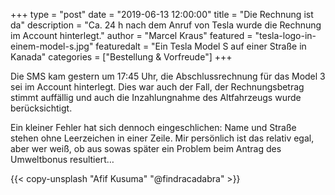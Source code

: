 +++
type = "post"
date = "2019-06-13 12:00:00"
title = "Die Rechnung ist da"
description = "Ca. 24 h nach dem Anruf von Tesla wurde die Rechnung im Account hinterlegt."
author = "Marcel Kraus"
featured = "tesla-logo-in-einem-model-s.jpg"
featuredalt = "Ein Tesla Model S auf einer Straße in Kanada"
categories = ["Bestellung & Vorfreude"]
+++

Die SMS kam gestern um 17:45 Uhr, die Abschlussrechnung für das Model 3 sei im Account hinterlegt. Dies war auch der Fall, der Rechnungsbetrag stimmt auffällig und auch die Inzahlungnahme des Altfahrzeugs wurde berücksichtigt.

Ein kleiner Fehler hat sich dennoch eingeschlichen: Name und Straße stehen ohne Leerzeichen in einer Zeile. Mir persönlich ist das relativ egal, aber wer weiß, ob aus sowas später ein Problem beim Antrag des Umweltbonus resultiert…

{{< copy-unsplash "Afif Kusuma" "@findracadabra" >}}

